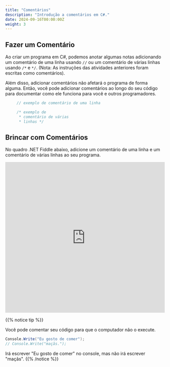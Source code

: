 ```yaml
---
title: "Comentários"
description: "Introdução a comentários em C#."
date: 2024-09-16T00:00:00Z
weight: 3
---
```


## Fazer um Comentário

Ao criar um programa em C#, podemos anotar algumas notas adicionando um comentário de uma linha usando `//` ou um comentário de várias linhas usando `/*` e `*/`. (Nota: As instruções das atividades anteriores foram escritas como comentários).

Além disso, adicionar comentários não afetará o programa de forma alguma. Então, você pode adicionar comentários ao longo do seu código para documentar como ele funciona para você e outros programadores.

```c#
     // exemplo de comentário de uma linha

     /* exemplo de
      * comentário de várias
      * linhas */
```

## Brincar com Comentários

No quadro .NET Fiddle abaixo, adicione um comentário de uma linha e um comentário de várias linhas ao seu programa.

<iframe width="100%" height="475" src="https://dotnetfiddle.net/Widget/TTAhVm" frameborder="0"></iframe>

{{% notice tip %}}

Você pode comentar seu código para que o computador não o execute.

```c#
Console.Write("Eu gosto de comer");
// Console.Write("maçãs.");
```

Irá escrever "Eu gosto de comer" no console, mas não irá escrever "maçãs".
{{% /notice %}}